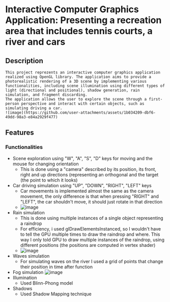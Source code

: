 ﻿# Interactive Computer Graphics Application: Presenting a recreation area that includes tennis courts, a river and cars
## Description 
    This project reprezents an interactive computer graphics application realized using OpenGL library. The application aims to provide a photorealistic rendering of a 3D scene by implementing various functionalities, including scene illumination using different types of light (directional and positional), shadow generation, rain simulation, and fragment discarding.
    The application allows the user to explore the scene through a first-person perspective and interact with certain objects, such as simulating driving a car.
    ![image](https://github.com/user-attachments/assets/1b034209-dbf6-49dd-98a3-e84a2929f477)
## Features
### Functionalities
- Scene exploration using "W", "A", "S", "D" keys for moving and the mouse for changing orientation
  - This is done using a "camera" described by its position, its front, right and up directions (representing an orthogonal and the target (the point to which it looks)
- Car driving simulation using "UP", "DOWN", "RIGHT", "LEFT" keys
  - Car movements is implemented almost the same as the camera movement, the only difference is that when pressing "RIGHT" and "LEFT", the car shouldn't move, it should just rotate in that direction
  - ![image](https://github.com/user-attachments/assets/bc0a21d8-d654-45fa-a5de-d2d65278320a)
- Rain simulation
  - This is done using multiple instances of a single object representing a raindrop
  - For efficiency, i used glDrawElementsInstanced, so I wouldn't have to tell the GPU multiple times to draw the raindrop and where. This way I only told GPU to draw multiple instances of the raindrop, using different positions (the positions are computed in vertex shader)
  - ![image](https://github.com/user-attachments/assets/6a8d0d0f-740a-4e70-99bb-df15131ef34b)
- Waves simulation
  - For simulating waves on the river I used a grid of points that change their position in time after function
- Fog simulation
  ![image](https://github.com/user-attachments/assets/92e3ab8d-e7e9-47bc-921f-932a3799191b)
- Illumination
  - Used Blinn-Phong model
- Shadows
  - Used Shadow Mapping technique

